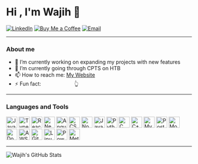# Hi , I'm Wajih 👋

[![LinkedIn](https://img.shields.io/badge/LinkedIn-blue?style=for-the-badge&logo=linkedin&logoColor=white)](https://www.linkedin.com/in/wajih-tarkhani-18542620b/)
[![Buy Me a Coffee](https://img.shields.io/badge/Buy%20Me%20a%20Coffee-yellow?style=for-the-badge&logo=buy-me-a-coffee&logoColor=black)](https://ko-fi.com/bigunit)
[![Email](https://img.shields.io/badge/Email-red?style=for-the-badge&logo=gmail&logoColor=white)](mailto:wajih.tarkhani.21@gmail.com)

---

### About me

- 🔭 I’m currently working on expanding my projects with new features
- 🌱 I’m currently going through CPTS on HTB
- 📫 How to reach me: [My Website](https://wajih.info)
- ⚡ Fun fact: &nbsp;&nbsp;&nbsp;&nbsp;&nbsp;&nbsp;&nbsp;&nbsp;&nbsp;&nbsp;&nbsp;&nbsp;&nbsp;&nbsp;&nbsp;&nbsp;&nbsp;&nbsp;&nbsp;&nbsp;&nbsp;&nbsp;👆 

---

### Languages and Tools

<p>
  <!-- Frontend -->
  <img src="https://cdn.jsdelivr.net/gh/devicons/devicon/icons/javascript/javascript-original.svg" height="30" alt="JavaScript"/>
  <img src="https://cdn.jsdelivr.net/gh/devicons/devicon/icons/typescript/typescript-original.svg" height="30" alt="TypeScript"/>
  <img src="https://cdn.jsdelivr.net/gh/devicons/devicon/icons/react/react-original.svg" height="30" alt="React"/>
  <img src="https://cdn.jsdelivr.net/gh/devicons/devicon/icons/nextjs/nextjs-original.svg" height="30" alt="Next.js"/>
  <img src="https://cdn.jsdelivr.net/gh/devicons/devicon/icons/angularjs/angularjs-original.svg" height="30" alt="Angular"/>
  <img src="https://cdn.jsdelivr.net/gh/devicons/devicon/icons/css3/css3-original.svg" height="30" alt="CSS3"/>

  <!-- Backend & Languages -->
  <img src="https://cdn.jsdelivr.net/gh/devicons/devicon/icons/nodejs/nodejs-original.svg" height="30" alt="Node.js"/>
  <img src="https://cdn.jsdelivr.net/gh/devicons/devicon/icons/java/java-original.svg" height="30" alt="Java"/>
  <img src="https://cdn.jsdelivr.net/gh/devicons/devicon/icons/python/python-original.svg" height="30" alt="Python"/>
  <img src="https://cdn.jsdelivr.net/gh/devicons/devicon/icons/c/c-original.svg" height="30" alt="C"/>
  <img src="https://cdn.jsdelivr.net/gh/devicons/devicon/icons/cplusplus/cplusplus-original.svg" height="30" alt="C++"/>

  <!-- Databases -->
  <img src="https://cdn.jsdelivr.net/gh/devicons/devicon/icons/mysql/mysql-original.svg" height="30" alt="MySQL"/>
  <img src="https://cdn.jsdelivr.net/gh/devicons/devicon/icons/postgresql/postgresql-original.svg" height="30" alt="PostgreSQL"/>
  <img src="https://cdn.jsdelivr.net/gh/devicons/devicon/icons/mongodb/mongodb-original.svg" height="30" alt="MongoDB"/>

  <!-- Tools & Platforms -->
  <img src="https://cdn.jsdelivr.net/gh/devicons/devicon/icons/docker/docker-original.svg" height="30" alt="Docker"/>
  <img src="https://upload.wikimedia.org/wikipedia/commons/9/93/Amazon_Web_Services_Logo.svg" height="30" alt="AWS"/>
  <img src="https://cdn.jsdelivr.net/gh/devicons/devicon/icons/git/git-original.svg" height="30" alt="Git"/>
  <img src="https://cdn.jsdelivr.net/gh/devicons/devicon/icons/linux/linux-original.svg" height="30" alt="Linux"/>

  <!-- Others -->
  <img src="https://img.shields.io/badge/PowerBI-F2C811?style=flat&logo=Power%20BI&logoColor=black" height="30" alt="PowerBI"/>
  <img src="https://img.shields.io/badge/Metasploit-3F3F3F?style=flat&logo=metasploit&logoColor=white" height="30" alt="Metasploit"/>
</p>


---

<!-- GitHub Stats Badge (Change to your username) -->
![Wajih's GitHub Stats](https://github-readme-stats.vercel.app/api?username=wijj9&show_icons=true&theme=radical)
